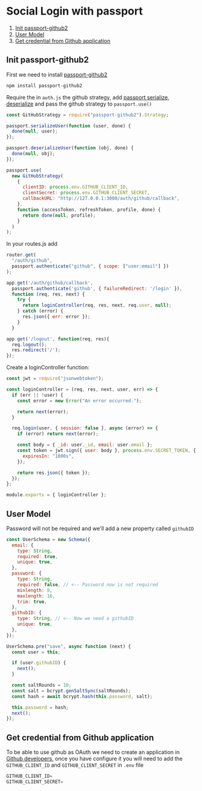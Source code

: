# Social Login with passport

1. [ Init passport-github2 ](#install-github-strategy)
1. [ User Model ](#user-model)
1. [ Get credential from Github application ](#github-application)

<a name="init-github-strategy"></a>

## Init passport-github2

First we need to install [passport-github2](http://www.passportjs.org/packages/passport-github2/)

```sh
npm install passport-github2
```

Require the in `auth.js` the github strategy, add [passport serialize, deserialize](https://stackoverflow.com/a/27637668/9095807) and pass the github strategy to `passport.use()`

```js
const GitHubStrategy = require("passport-github2").Strategy;

passport.serializeUser(function (user, done) {
  done(null, user);
});

passport.deserializeUser(function (obj, done) {
  done(null, obj);
});

passport.use(
  new GitHubStrategy(
    {
      clientID: process.env.GITHUB_CLIENT_ID,
      clientSecret: process.env.GITHUB_CLIENT_SECRET,
      callbackURL: "http://127.0.0.1:3000/auth/github/callback",
    },
    function (accessToken, refreshToken, profile, done) {
      return done(null, profile);
    }
  )
);
```

In your routes.js add

```js
router.get(
  "/auth/github",
  passport.authenticate("github", { scope: ["user:email"] })
);

app.get('/auth/github/callback',
  passport.authenticate('github', { failureRedirect: '/login' }),
  function (req, res, next) {
    try {
      return loginController(req, res, next, req.user, null);
    } catch (error) {
      res.json({ err: error });
    }
  }

app.get('/logout', function(req, res){
  req.logout();
  res.redirect('/');
});
```

Create a loginController function:

```js
const jwt = require("jsonwebtoken");

const loginController = (req, res, next, user, err) => {
  if (err || !user) {
    const error = new Error("An error occurred.");

    return next(error);
  }

  req.login(user, { session: false }, async (error) => {
    if (error) return next(error);

    const body = { _id: user._id, email: user.email };
    const token = jwt.sign({ user: body }, process.env.SECRET_TOKEN, {
      expiresIn: "1800s",
    });

    return res.json({ token });
  });
};

module.exports = { loginController };
```

<a name="user-model"></a>

## User Model

Password will not be required and we'll add a new property called `githubID`

```js
const UserSchema = new Schema({
  email: {
    type: String,
    required: true,
    unique: true,
  },
  password: {
    type: String,
    required: false, // <-- Password now is not required
    minlength: 8,
    maxlength: 16,
    trim: true,
  },
  githubID: {
    type: String, // <-- Now we need a githubID
    unique: true,
  },
});

UserSchema.pre("save", async function (next) {
  const user = this;

  if (user.githubID) {
    next();
  }

  const saltRounds = 10;
  const salt = bcrypt.genSaltSync(saltRounds);
  const hash = await bcrypt.hash(this.password, salt);

  this.password = hash;
  next();
});
```

<a name="github-application"></a>

## Get credential from Github application

To be able to use github as OAuth we need to create an application in [Github developers](https://github.com/settings/developers), once you have configure it you will need to add the `GITHUB_CLIENT_ID` and `GITHUB_CLIENT_SECRET` in `.env` file

```js
GITHUB_CLIENT_ID=
GITHUB_CLIENT_SECRET=
```
